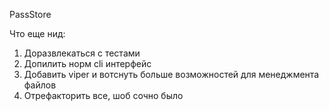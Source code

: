 PassStore

Что еще нид:
1) Доразвлекаться с тестами
2) Допилить норм cli интерфейс
3) Добавить viper и вотснуть больше возможностей для менеджмента файлов
4) Отрефакторить все, шоб сочно было
